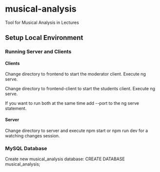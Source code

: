 # musical-analysis

Tool for Musical Analysis in Lectures

## Setup Local Environment

### Running Server and Clients

#### Clients

Change directory to frontend to start the moderator client. Execute ng serve.

Change directory to frontend-client to start the students client. Execute ng serve.

If you want to run both at the same time add --port <differentPort> to the ng serve statement.

#### Server

Change directory to server and execute npm start or npm run dev for a watching changes session.

### MySQL Database

Create new musical_analysis database: CREATE DATABASE musical_analysis;